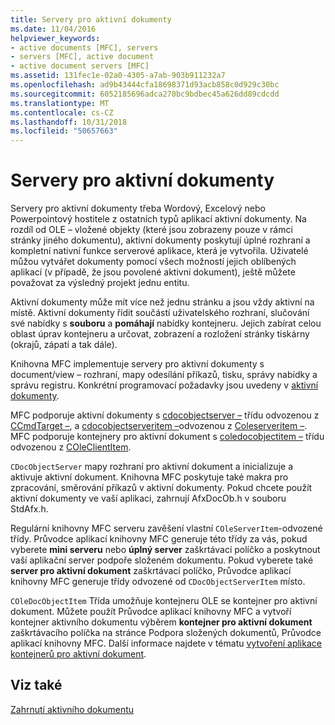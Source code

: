 ```yaml
---
title: Servery pro aktivní dokumenty
ms.date: 11/04/2016
helpviewer_keywords:
- active documents [MFC], servers
- servers [MFC], active document
- active document servers [MFC]
ms.assetid: 131fec1e-02a0-4305-a7ab-903b911232a7
ms.openlocfilehash: ad9b43444cfa18698371d93acb858c0d929c30bc
ms.sourcegitcommit: 6052185696adca270bc9bdbec45a626dd89cdcdd
ms.translationtype: MT
ms.contentlocale: cs-CZ
ms.lasthandoff: 10/31/2018
ms.locfileid: "50657663"
---
```

# <a name="active-document-servers"></a>Servery pro aktivní dokumenty

Servery pro aktivní dokumenty třeba Wordový, Excelový nebo Powerpointový hostitele z ostatních typů aplikací aktivní dokumenty. Na rozdíl od OLE – vložené objekty (které jsou zobrazeny pouze v rámci stránky jiného dokumentu), aktivní dokumenty poskytují úplné rozhraní a kompletní nativní funkce serverové aplikace, která je vytvořila. Uživatelé můžou vytvářet dokumenty pomocí všech možností jejich oblíbených aplikací (v případě, že jsou povolené aktivní dokument), ještě můžete považovat za výsledný projekt jednu entitu.

Aktivní dokumenty může mít více než jednu stránku a jsou vždy aktivní na místě. Aktivní dokumenty řídit součástí uživatelského rozhraní, slučování své nabídky s **souboru** a **pomáhají** nabídky kontejneru. Jejich zabírat celou oblast úprav kontejneru a určovat, zobrazení a rozložení stránky tiskárny (okrajů, zápatí a tak dále).

Knihovna MFC implementuje servery pro aktivní dokumenty s document/view – rozhraní, mapy odesílání příkazů, tisku, správy nabídky a správu registru. Konkrétní programovací požadavky jsou uvedeny v [aktivní dokumenty](../mfc/active-documents.md).

MFC podporuje aktivní dokumenty s [cdocobjectserver –](../mfc/reference/cdocobjectserver-class.md) třídu odvozenou z [CCmdTarget –](../mfc/reference/ccmdtarget-class.md), a [cdocobjectserveritem –](../mfc/reference/cdocobjectserveritem-class.md)odvozenou z [ Coleserveritem –](../mfc/reference/coleserveritem-class.md). MFC podporuje kontejnery pro aktivní dokument s [coledocobjectitem –](../mfc/reference/coledocobjectitem-class.md) třídu odvozenou z [COleClientItem](../mfc/reference/coleclientitem-class.md).

`CDocObjectServer` mapy rozhraní pro aktivní dokument a inicializuje a aktivuje aktivní dokument. Knihovna MFC poskytuje také makra pro zpracování, směrování příkazů v aktivní dokumenty. Pokud chcete použít aktivní dokumenty ve vaší aplikaci, zahrnují AfxDocOb.h v souboru StdAfx.h.

Regulární knihovny MFC serveru zavěšení vlastní `COleServerItem`-odvozené třídy. Průvodce aplikací knihovny MFC generuje této třídy za vás, pokud vyberete **mini serveru** nebo **úplný server** zaškrtávací políčko a poskytnout vaší aplikační server podpoře složeném dokumentu. Pokud vyberete také **server pro aktivní dokument** zaškrtávací políčko, Průvodce aplikací knihovny MFC generuje třídy odvozené od `CDocObjectServerItem` místo.

`COleDocObjectItem` Třída umožňuje kontejneru OLE se kontejner pro aktivní dokument. Můžete použít Průvodce aplikací knihovny MFC a vytvoří kontejner aktivního dokumentu výběrem **kontejner pro aktivní dokument** zaškrtávacího políčka na stránce Podpora složených dokumentů, Průvodce aplikací knihovny MFC. Další informace najdete v tématu [vytvoření aplikace kontejnerů pro aktivní dokument](../mfc/creating-an-active-document-container-application.md).

## <a name="see-also"></a>Viz také

[Zahrnutí aktivního dokumentu](../mfc/active-document-containment.md)

